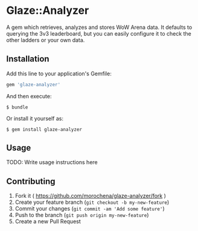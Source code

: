 # Glaze::Analyzer

A gem which retrieves, analyzes and stores WoW Arena data. It defaults to querying the 3v3 leaderboard, but you can easily configure it to check the other ladders or your own data.

## Installation

Add this line to your application's Gemfile:

```ruby
gem 'glaze-analyzer'
```

And then execute:

    $ bundle

Or install it yourself as:

    $ gem install glaze-analyzer

## Usage

TODO: Write usage instructions here

## Contributing

1. Fork it ( https://github.com/morochena/glaze-analyzer/fork )
2. Create your feature branch (`git checkout -b my-new-feature`)
3. Commit your changes (`git commit -am 'Add some feature'`)
4. Push to the branch (`git push origin my-new-feature`)
5. Create a new Pull Request
